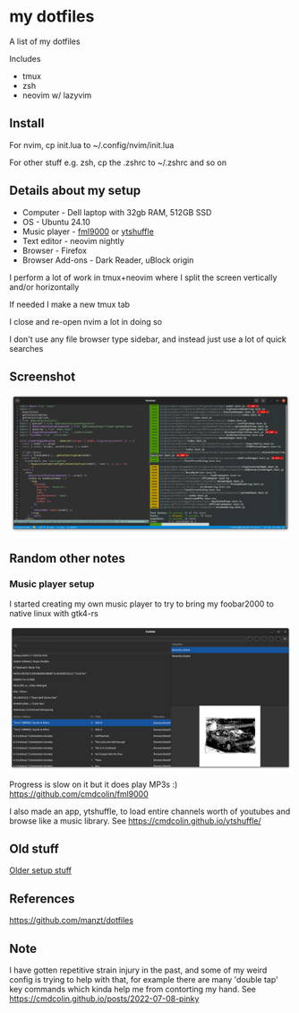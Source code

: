 # my dotfiles

A list of my dotfiles

Includes

- tmux
- zsh
- neovim w/ lazyvim

## Install

For nvim, cp init.lua to ~/.config/nvim/init.lua

For other stuff e.g. zsh, cp the .zshrc to ~/.zshrc and so on

## Details about my setup

- Computer - Dell laptop with 32gb RAM, 512GB SSD
- OS - Ubuntu 24.10
- Music player - [fml9000](https://github.com/cmdcolin/fml9000) or
  [ytshuffle](https://cmdcolin.github.io/ytshuffle/)
- Text editor - neovim nightly
- Browser - Firefox
- Browser Add-ons - Dark Reader, uBlock origin

I perform a lot of work in tmux+neovim where I split the screen vertically
and/or horizontally

If needed I make a new tmux tab

I close and re-open nvim a lot in doing so

I don't use any file browser type sidebar, and instead just use a lot of quick
searches

## Screenshot

![](img/1.png)

## Random other notes

### Music player setup

I started creating my own music player to try to bring my foobar2000 to native
linux with gtk4-rs

![](https://github.com/cmdcolin/fml9000/raw/master/img/1.png)

Progress is slow on it but it does play MP3s :)
<https://github.com/cmdcolin/fml9000>

I also made an app, ytshuffle, to load entire channels worth of youtubes and
browse like a music library. See <https://cmdcolin.github.io/ytshuffle/>

## Old stuff

[Older setup stuff](./OLD)

## References

<https://github.com/manzt/dotfiles>

## Note

I have gotten repetitive strain injury in the past, and some of my weird config
is trying to help with that, for example there are many 'double tap' key
commands which kinda help me from contorting my hand. See
<https://cmdcolin.github.io/posts/2022-07-08-pinky>
